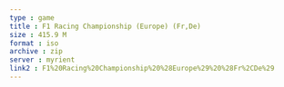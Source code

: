 ```yaml
---
type : game
title : F1 Racing Championship (Europe) (Fr,De)
size : 415.9 M
format : iso
archive : zip
server : myrient
link2 : F1%20Racing%20Championship%20%28Europe%29%20%28Fr%2CDe%29
---
```


